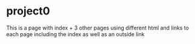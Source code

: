 # project0
This is a page with index + 3 other pages using different html and links to each page including the index as well as an outside link
